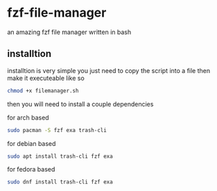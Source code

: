 # fzf-file-manager
an amazing fzf file manager written in bash

## installtion
installtion is very simple you just need to copy the script into a file then make it executeable like so

```sh
chmod +x filemanager.sh
```

then you will need to install a couple dependencies

for arch based

```sh
sudo pacman -S fzf exa trash-cli
```
for debian based
```sh
sudo apt install trash-cli fzf exa
```
for fedora based
```sh
sudo dnf install trash-cli fzf exa
```
